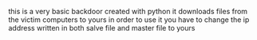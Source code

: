 this is a very basic backdoor created with python
it downloads files from the victim computers to yours
in order to use it you have to change the ip address written in both salve file and master file to yours 
